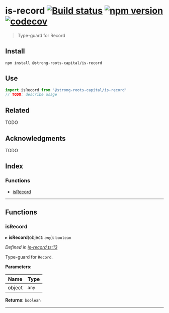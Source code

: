 
is-record [![Build status](https://travis-ci.org/strong-roots-capital/is-record.svg?branch=master)](https://travis-ci.org/strong-roots-capital/is-record) [![npm version](https://img.shields.io/npm/v/@strong-roots-capital/is-record.svg)](https://npmjs.org/package/@strong-roots-capital/is-record) [![codecov](https://codecov.io/gh/strong-roots-capital/is-record/branch/master/graph/badge.svg)](https://codecov.io/gh/strong-roots-capital/is-record)
==============================================================================================================================================================================================================================================================================================================================================================================================================================================================

> Type-guard for Record

Install
-------

```shell
npm install @strong-roots-capital/is-record
```

Use
---

```typescript
import isRecord from '@strong-roots-capital/is-record'
// TODO: describe usage
```

Related
-------

TODO

Acknowledgments
---------------

TODO

## Index

### Functions

* [isRecord](#isrecord)

---

## Functions

<a id="isrecord"></a>

###  isRecord

▸ **isRecord**(object: *`any`*): `boolean`

*Defined in [is-record.ts:13](https://github.com/strong-roots-capital/is-record/blob/8e797dc/src/is-record.ts#L13)*

Type-guard for `Record`.

**Parameters:**

| Name | Type |
| ------ | ------ |
| object | `any` |

**Returns:** `boolean`

___


